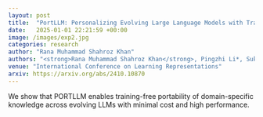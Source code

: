 ```yaml
---
layout: post
title:  "PortLLM: Personalizing Evolving Large Language Models with Training-Free and Portable Model Patches"
date:   2025-01-01 22:21:59 +00:00
image: /images/exp2.jpg
categories: research
author: "Rana Muhammad Shahroz Khan"
authors: "<strong>Rana Muhammad Shahroz Khan</strong>, Pingzhi Li*, Sukwon Yun*, Zhenyu Wang, Shahriar Nirjon, Chau-Wai Wong, Tianlong Chen"
venue: "International Conference on Learning Representations"
arxiv: https://arxiv.org/abs/2410.10870
---
```

We show that PORTLLM enables training-free portability of domain-specific knowledge across evolving LLMs with minimal cost and high performance.